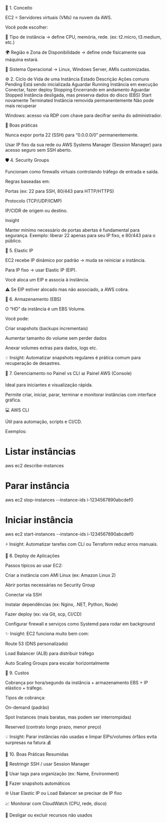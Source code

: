 🧠 1. Conceito

EC2 = Servidores virtuais (VMs) na nuvem da AWS.

Você pode escolher:

🧱 Tipo de instância → define CPU, memória, rede. (ex: t2.micro, t3.medium, etc.)

🌍 Região e Zona de Disponibilidade → define onde fisicamente sua máquina estará.

🧰 Sistema Operacional → Linux, Windows Server, AMIs customizadas.

⚙️ 2. Ciclo de Vida de uma Instância
Estado	Descrição	Ações comuns
Pending	Está sendo inicializada	Aguardar
Running	Instância em execução	Conectar, fazer deploy
Stopping	Encerrando em andamento	Aguardar
Stopped	Instância desligada, mas preserva dados do disco (EBS)	Start novamente
Terminated	Instância removida permanentemente	Não pode mais recuperar

Windows: acesso via RDP com chave para decifrar senha do administrador.

🔐 Boas práticas

Nunca expor porta 22 (SSH) para “0.0.0.0/0” permanentemente.

Usar IP fixo da sua rede ou AWS Systems Manager (Session Manager) para acesso seguro sem SSH aberto.

🛡️ 4. Security Groups

Funcionam como firewalls virtuais controlando tráfego de entrada e saída.

Regras baseadas em:

Portas (ex: 22 para SSH, 80/443 para HTTP/HTTPS)

Protocolo (TCP/UDP/ICMP)

IP/CIDR de origem ou destino.

Insight

Manter mínimo necessário de portas abertas é fundamental para segurança.
Exemplo: liberar 22 apenas para seu IP fixo, e 80/443 para o público.

🧱 5. Elastic IP

EC2 recebe IP dinâmico por padrão → muda se reiniciar a instância.

Para IP fixo → usar Elastic IP (EIP).

Você aloca um EIP e associa à instância.

⚠️ Se EIP estiver alocado mas não associado, a AWS cobra.

💾 6. Armazenamento (EBS)

O “HD” da instância é um EBS Volume.

Você pode:

Criar snapshots (backups incrementais)

Aumentar tamanho do volume sem perder dados

Anexar volumes extras para dados, logs etc.

💡 Insight: Automatizar snapshots regulares é prática comum para recuperação de desastres.

🔄 7. Gerenciamento no Painel vs CLI
📊 Painel AWS (Console)

Ideal para iniciantes e visualização rápida.

Permite criar, iniciar, parar, terminar e monitorar instâncias com interface gráfica.

💻 AWS CLI

Útil para automação, scripts e CI/CD.

Exemplos:

# Listar instâncias
aws ec2 describe-instances

# Parar instância
aws ec2 stop-instances --instance-ids i-1234567890abcdef0

# Iniciar instância
aws ec2 start-instances --instance-ids i-1234567890abcdef0


⚡ Insight: Automatizar tarefas com CLI ou Terraform reduz erros manuais.

🚀 8. Deploy de Aplicações

Passos típicos ao usar EC2:

Criar a instância com AMI Linux (ex: Amazon Linux 2)

Abrir portas necessárias no Security Group

Conectar via SSH

Instalar dependências (ex: Nginx, .NET, Python, Node)

Fazer deploy (ex: via Git, scp, CI/CD)

Configurar firewall e serviços como Systemd para rodar em background

✨ Insight: EC2 funciona muito bem com:

Route 53 (DNS personalizado)

Load Balancer (ALB) para distribuir tráfego

Auto Scaling Groups para escalar horizontalmente

💸 9. Custos

Cobrança por hora/segundo da instância + armazenamento EBS + IP elástico + tráfego.

Tipos de cobrança:

On-demand (padrão)

Spot Instances (mais baratas, mas podem ser interrompidas)

Reserved (contrato longo prazo, menor preço)

💡 Insight: Parar instâncias não usadas e limpar EIPs/volumes órfãos evita surpresas na fatura 💰

🧠 10. Boas Práticas Resumidas

🔐 Restringir SSH / usar Session Manager

📝 Usar tags para organização (ex: Name, Environment)

💾 Fazer snapshots automáticos

🌐 Usar Elastic IP ou Load Balancer se precisar de IP fixo

📈 Monitorar com CloudWatch (CPU, rede, disco)

🧹 Desligar ou excluir recursos não usados
